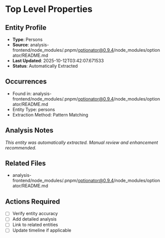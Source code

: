 # Top Level Properties

## Entity Profile
- **Type**: Persons
- **Source**: analysis-frontend/node_modules/.pnpm/optionator@0.9.4/node_modules/optionator/README.md
- **Last Updated**: 2025-10-12T03:42:07.671533
- **Status**: Automatically Extracted

## Occurrences
- Found in: analysis-frontend/node_modules/.pnpm/optionator@0.9.4/node_modules/optionator/README.md
- Entity Type: persons
- Extraction Method: Pattern Matching

## Analysis Notes
*This entity was automatically extracted. Manual review and enhancement recommended.*

## Related Files
- analysis-frontend/node_modules/.pnpm/optionator@0.9.4/node_modules/optionator/README.md

## Actions Required
- [ ] Verify entity accuracy
- [ ] Add detailed analysis
- [ ] Link to related entities
- [ ] Update timeline if applicable
